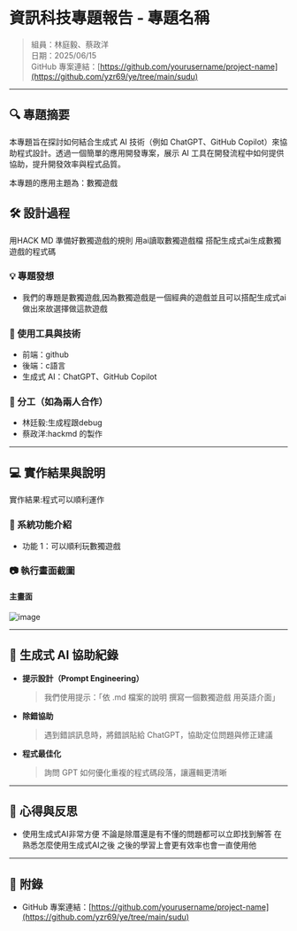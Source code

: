 # 資訊科技專題報告 - 專題名稱

> 組員：林庭毅、蔡政洋  
> 日期：2025/06/15  
> GitHub 專案連結：[https://github.com/yourusername/project-name](https://github.com/yzr69/ye/tree/main/sudu)

---

## 🔍 專題摘要

本專題旨在探討如何結合生成式 AI 技術（例如 ChatGPT、GitHub Copilot）來協助程式設計。透過一個簡單的應用開發專案，展示 AI 工具在開發流程中如何提供協助，提升開發效率與程式品質。

本專題的應用主題為：數獨遊戲



## 🛠️ 設計過程
用HACK MD 準備好數獨遊戲的規則
用ai讀取數獨遊戲檔
搭配生成式ai生成數獨遊戲的程式碼

### 💡 專題發想
- 我們的專題是數獨遊戲,因為數獨遊戲是一個經典的遊戲並且可以搭配生成式ai做出來故選擇做這款遊戲

  
### 🧰 使用工具與技術
- 前端：github
- 後端：c語言
- 生成式 AI：ChatGPT、GitHub Copilot


### 🤝 分工（如為兩人合作）
- 林廷毅:生成程跟debug  
- 蔡政洋:hackmd 的製作

---

## 💻 實作結果與說明
實作結果:程式可以順利運作

### 🔧 系統功能介紹
- 功能 1：可以順利玩數獨遊戲


### 📷 執行畫面截圖

#### 主畫面
![image](https://github.com/user-attachments/assets/379d0c16-9401-4f31-8d78-54040bd74b7c)



---
## 🤖 生成式 AI 協助紀錄

- **提示設計（Prompt Engineering）**  
  > 我們使用提示：「依 .md 檔案的說明 撰寫一個數獨遊戲 用英語介面」

- **除錯協助**  
  > 遇到錯誤訊息時，將錯誤貼給 ChatGPT，協助定位問題與修正建議

- **程式最佳化**  
  > 詢問 GPT 如何優化重複的程式碼段落，讓邏輯更清晰

---

## 🧠 心得與反思

- 使用生成式AI非常方便 不論是除厝還是有不懂的問題都可以立即找到解答
在熟悉怎麼使用生成式AI之後 之後的學習上會更有效率也會一直使用他

---

## 📎 附錄

- GitHub 專案連結：[https://github.com/yourusername/project-name](https://github.com/yzr69/ye/tree/main/sudu)
